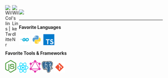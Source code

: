 <a href="https://twitter.com/wc3po">
  <img align="left" alt="Wil Collins | Twitter" width="22px" src="https://raw.githubusercontent.com/peterthehan/peterthehan/master/assets/twitter.svg" />
</a>
<a href="https://www.linkedin.com/in/wilcollinsvt/">
  <img align="left" alt="Wil's LinkedIN" width="22px" src="https://raw.githubusercontent.com/peterthehan/peterthehan/master/assets/linkedin.svg" />
</a>

![](https://visitor-badge.glitch.me/badge?page_id=wilcollins)


---

**Favorite Languages**  

<span>
<img src="resources/logos/go.svg" width="35" title="Go" />
<img src="resources/logos/python.svg" width="35" title="Python" />
<img src="resources/logos/typescript.svg" width="35" title="Typesript" />
</span>

**Favorite Tools & Frameworks**  

<span>
<img src="resources/logos/nodejs.svg" width="35" title="NodeJs" />
<img src="resources/logos/react.svg" width="35" title="ReactJS" />
<img src="resources/logos/graphql.svg" width="35" title="GraphQL" />
<img src="resources/logos/postgres.svg" width="35" title="Postgres" />
<img src="resources/logos/git.svg" width="35" title="Git" />
</span>

